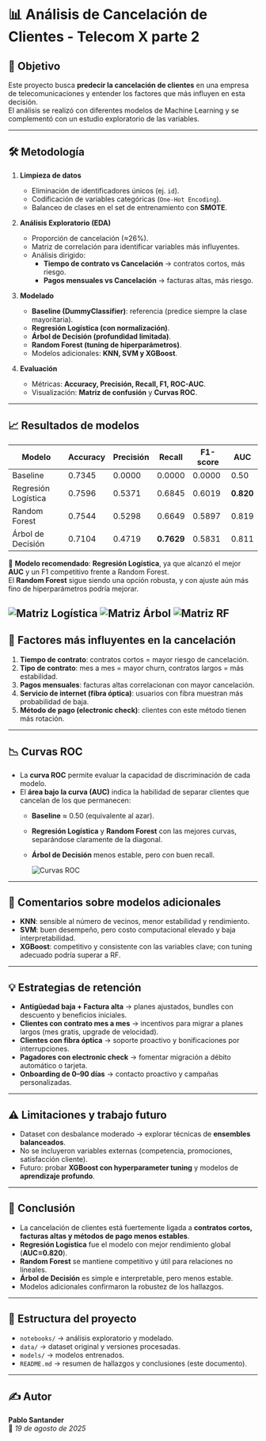 # 📊 Análisis de Cancelación de Clientes - Telecom X parte 2

## 📌 Objetivo
Este proyecto busca **predecir la cancelación de clientes** en una empresa de telecomunicaciones y entender los factores que más influyen en esta decisión.  
El análisis se realizó con diferentes modelos de Machine Learning y se complementó con un estudio exploratorio de las variables.

---

## 🛠️ Metodología
1. **Limpieza de datos**  
   - Eliminación de identificadores únicos (ej. `id`).  
   - Codificación de variables categóricas (`One-Hot Encoding`).  
   - Balanceo de clases en el set de entrenamiento con **SMOTE**.  

2. **Análisis Exploratorio (EDA)**  
   - Proporción de cancelación (≈26%).  
   - Matriz de correlación para identificar variables más influyentes.  
   - Análisis dirigido:  
     - **Tiempo de contrato vs Cancelación** → contratos cortos, más riesgo.  
     - **Pagos mensuales vs Cancelación** → facturas altas, más riesgo.  

3. **Modelado**  
   - **Baseline (DummyClassifier)**: referencia (predice siempre la clase mayoritaria).  
   - **Regresión Logística (con normalización)**.  
   - **Árbol de Decisión (profundidad limitada)**.  
   - **Random Forest (tuning de hiperparámetros)**.  
   - Modelos adicionales: **KNN, SVM y XGBoost**.  

4. **Evaluación**  
   - Métricas: **Accuracy, Precisión, Recall, F1, ROC-AUC**.  
   - Visualización: **Matriz de confusión** y **Curvas ROC**.  

---

## 📈 Resultados de modelos

| Modelo              | Accuracy | Precisión | Recall  | F1-score | AUC   |
|---------------------|----------|-----------|---------|----------|-------|
| Baseline            | 0.7345  | 0.0000    | 0.0000  | 0.0000   | 0.50  |
| Regresión Logística | 0.7596  | 0.5371    | 0.6845  | 0.6019   | **0.820** |
| Random Forest       | 0.7544  | 0.5298    | 0.6649  | 0.5897   | 0.819 |
| Árbol de Decisión   | 0.7104  | 0.4719    | **0.7629** | 0.5831 | 0.811 |

📌 **Modelo recomendado**: **Regresión Logística**, ya que alcanzó el mejor **AUC** y un F1 competitivo frente a Random Forest.  
El **Random Forest** sigue siendo una opción robusta, y con ajuste aún más fino de hiperparámetros podría mejorar. 

   ![Matriz Logística](matriz_confusion2.png)
   ![Matriz Árbol](matriz_confusion3.png)
   ![Matriz RF](matriz_confusion4.png)
---

## 🔎 Factores más influyentes en la cancelación
1. **Tiempo de contrato**: contratos cortos = mayor riesgo de cancelación.  
2. **Tipo de contrato**: mes a mes = mayor churn, contratos largos = más estabilidad.  
3. **Pagos mensuales**: facturas altas correlacionan con mayor cancelación.  
4. **Servicio de internet (fibra óptica)**: usuarios con fibra muestran más probabilidad de baja.  
5. **Método de pago (electronic check)**: clientes con este método tienen más rotación.  

---

## 📉 Curvas ROC
- La **curva ROC** permite evaluar la capacidad de discriminación de cada modelo.  
- El **área bajo la curva (AUC)** indica la habilidad de separar clientes que cancelan de los que permanecen:  
  - **Baseline** ≈ 0.50 (equivalente al azar).  
  - **Regresión Logística** y **Random Forest** con las mejores curvas, separándose claramente de la diagonal.
  - **Árbol de Decisión** menos estable, pero con buen recall.
    
    
    ![Curvas ROC](Curvas_ROC(1).png)
     
   
---

## 💬 Comentarios sobre modelos adicionales
- **KNN**: sensible al número de vecinos, menor estabilidad y rendimiento.  
- **SVM**: buen desempeño, pero costo computacional elevado y baja interpretabilidad.  
- **XGBoost**: competitivo y consistente con las variables clave; con tuning adecuado podría superar a RF.  

---

## 💡 Estrategias de retención
- **Antigüedad baja + Factura alta** → planes ajustados, bundles con descuento y beneficios iniciales.  
- **Clientes con contrato mes a mes** → incentivos para migrar a planes largos (mes gratis, upgrade de velocidad).  
- **Clientes con fibra óptica** → soporte proactivo y bonificaciones por interrupciones.  
- **Pagadores con electronic check** → fomentar migración a débito automático o tarjeta.  
- **Onboarding de 0–90 días** → contacto proactivo y campañas personalizadas.  

---

## ⚠️ Limitaciones y trabajo futuro
- Dataset con desbalance moderado → explorar técnicas de **ensembles balanceados**.  
- No se incluyeron variables externas (competencia, promociones, satisfacción cliente).  
- Futuro: probar **XGBoost con hyperparameter tuning** y modelos de **aprendizaje profundo**.  

---

## 📌 Conclusión
- La cancelación de clientes está fuertemente ligada a **contratos cortos, facturas altas y métodos de pago menos estables**.  
- **Regresión Logística** fue el modelo con mejor rendimiento global (**AUC=0.820**).  
- **Random Forest** se mantiene competitivo y útil para relaciones no lineales.  
- **Árbol de Decisión** es simple e interpretable, pero menos estable.  
- Modelos adicionales confirmaron la robustez de los hallazgos.  

---

## 📂 Estructura del proyecto
- `notebooks/` → análisis exploratorio y modelado.  
- `data/` → dataset original y versiones procesadas.  
- `models/` → modelos entrenados.  
- `README.md` → resumen de hallazgos y conclusiones (este documento).  

---

## ✍️ Autor
**Pablo Santander**  
📅 *19 de agosto de 2025*
